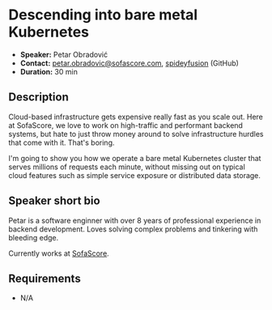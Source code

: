 # Descending into bare metal Kubernetes

- **Speaker:** Petar Obradović
- **Contact:** [petar.obradovic@sofascore.com](mailto:petar.obradovic@sofascore.com), [spideyfusion](https://github.com/spideyfusion) (GitHub)
- **Duration:** 30 min

## Description

Cloud-based infrastructure gets expensive really fast as you scale out. Here at SofaScore, we love to work on high-traffic and performant backend systems, but hate to just throw money around to solve infrastructure hurdles that come with it. That's boring.

I'm going to show you how we operate a bare metal Kubernetes cluster that serves millions of requests each minute, without missing out on typical cloud features such as simple service exposure or distributed data storage.

## Speaker short bio

Petar is a software enginner with over 8 years of professional experience in backend development. Loves solving complex problems and tinkering with bleeding edge.

Currently works at [SofaScore](https://corporate.sofascore.com/).

## Requirements

- N/A
